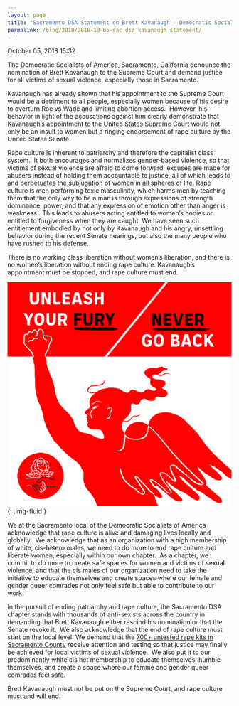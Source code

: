 ```yaml
---
layout: page
title: "Sacramento DSA Statement on Brett Kavanaugh - Democratic Socialists of America, Sacramento"
permalink: /blog/2018/2018-10-05-sac_dsa_kavanaugh_statement/
---
```

October 05, 2018 15:32

The Democratic Socialists of America, Sacramento, California denounce the nomination of Brett Kavanaugh to the Supreme Court and demand justice for all victims of sexual violence, especially those in Sacramento.

Kavanaugh has already shown that his appointment to the Supreme Court would be a detriment to all people, especially women because of his desire to overturn Roe vs Wade and limiting abortion access.  However, his behavior in light of the accusations against him clearly demonstrate that Kavanaugh’s appointment to the United States Supreme Court would not only be an insult to women but a ringing endorsement of rape culture by the United States Senate.

Rape culture is inherent to patriarchy and therefore the capitalist class system.  It both encourages and normalizes gender-based violence, so that victims of sexual violence are afraid to come forward, excuses are made for abusers instead of holding them accountable to justice, all of which leads to and perpetuates the subjugation of women in all spheres of life. Rape culture is men performing toxic masculinity, which harms men by teaching them that the only way to be a man is through expressions of strength dominance, power, and that any expression of emotion other than anger is weakness.  This leads to abusers acting entitled to women’s bodies or entitled to forgiveness when they are caught. We have seen such entitlement embodied by not only by Kavanaugh and his angry, unsettling behavior during the recent Senate hearings, but also the many people who have rushed to his defense.

There is no working class liberation without women’s liberation, and there is no women’s liberation without ending rape culture. Kavanaugh’s appointment must be stopped, and rape culture must end.

![](/assets/images/sacramentodsa_pages_407_attachments_original_1538753400_square-unleashfury-dsa.png){: .img-fluid }

We at the Sacramento local of the Democratic Socialists of America acknowledge that rape culture is alive and damaging lives locally and globally.  We acknowledge that as an organization with a high membership of white, cis-hetero males, we need to do more to end rape culture and liberate women, especially within our own chapter.  As a chapter, we commit to do more to create safe spaces for women and victims of sexual violence, and that the cis males of our organization need to take the initiative to educate themselves and create spaces where our female and gender queer comrades not only feel safe but able to contribute to our work.

In the pursuit of ending patriarchy and rape culture, the Sacramento DSA chapter stands with thousands of anti-sexists across the country in demanding that Brett Kavanaugh either rescind his nomination or that the Senate revoke it.  We also acknowledge that the end of rape culture must start on the local level. We demand that the [700+ untested rape kits in Sacramento County](https://www.newsreview.com/sacramento/backlog-buster/content?oid=27151070) receive attention and testing so that justice may finally be achieved for local victims of sexual violence.  We also put it to our predominantly white cis het membership to educate themselves, humble themselves, and create a space where our femme and gender queer comrades feel safe.

Brett Kavanaugh must not be put on the Supreme Court, and rape culture must and will end.
